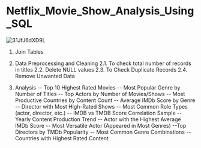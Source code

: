 # Netflix_Movie_Show_Analysis_Using_SQL
![31JfJ6dXD9L](https://github.com/user-attachments/assets/5085c0e7-19d2-4c5f-8d86-4a938b1321c1)

1.	Join Tables
   
2.	Data Preprocessing and Cleaning 
2.1.	To check total number of records in titles 
2.2.	Delete NULL values 
2.3.	To Check Duplicate Records
2.4.	Remove Unwanted Data 

3. Analysis 
-- Top 10 Highest Rated Movies
-- Most Popular Genre by Number of Titles
-- Top Actors by Number of Movies/Shows
-- Most Productive Countries by Content Count
-- Average IMDb Score by Genre
-- Director with Most High-Rated Shows
-- Most Common Role Types (actor, director, etc.)
-- IMDB vs TMDB Score Correlation Sample
--Yearly Content Production Trend
-- Actor with the Highest Average IMDb Score
-- Most Versatile Actor (Appeared in Most Genres)
--Top Directors by TMDb Popularity
-- Most Common Genre Combinations
--Countries with Highest Rated Content
